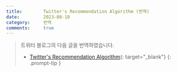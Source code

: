 ```yaml
---
title:        Twitter's Recommendation Algorithm (번역)
date:         2023-08-10
category:     번역
comments:     true
---
```


> 트위터 블로그의 다음 글을 번역하였습니다.
> - [Twitter's Recommendation Algorithm](https://blog.twitter.com/engineering/en_us/topics/open-source/2023/twitter-recommendation-algorithm){: target="_blank"}
{: .prompt-tip }


<!-- 트위터는 시시각각 벌어지는 세계 최고의 소식을 여러분에게 전달하고자 노력하고 있습니다. 매일 포스팅되는 약 50억개의 트윗으로부터 유저의 For You 타임라인에 보여줄 트윗을 한 움큼 추려내기 위해서는 추천 알고리즘이 필요합니다. 이 글에서는 알고리즘이 유저들의 타임라인에 보여줄 트윗을 어떻게 골라내는지에 대해 설명합니다.

추천시스템은 앞으로 자세하게 설명할, 여러 상호 연결 서비스 및 작업들로 구성되어있습니다. 트윗들은 검색, 탐색, 광고 등 앱의 여러 지면을 통해 추천되고 있지만 이 글에서는 홈 타임라인의 For You 피드만 다루고자 합니다.

## 우리는 트윗을 어떻게 고르는가?

트위터의 추천은 트윗, 유저, 그리고 참여(engagement) 데이터로부터 숨겨진 정보를 추출할 수 있는 핵심 모델 및 피처들을 토대로 이루어져 있습니다. 이 모델들은 “당신이 미래에 다른 유저와 상호작용할 확률은 얼마인가?” 또는 “트위터의 커뮤니티란 무엇이고 그들의 트윗 트랜드는 무엇인가?”와 같은 트위터 네트워크에 관한 중요한 질문에 답변하는 것을 지향합니다. 이러한 질문들에 대한 답은 트위터가 더 관련성 높은 추천을 제공할 수 있도록 합니다.

추천 파이프라인은 다음과 같은 기능을 가진 3가지의 메인 스테이지로 이루어져 있습니다.

1. Candidate Sourcing
    - 서로 다른 추천 소스으로부터 최고의 트윗들을 가져옵니다.
2. Rank
    - 머신러닝 모델을 사용하여 각 트윗에 대한 랭킹을 매깁니다.
3. Heuristics and filters
    - 유저가 차단했거나, 불건전한 컨텐츠 또는 유저가 이미 본 트윗들을 필터링합니다.

For You 타임라인을 구성하고 서빙하는 서비스를 Home Mixer라고 부릅니다. Home Mixer는 Product Mixer라 불리는, 컨텐츠 피드 생성을 촉진하는, 자체 제작 scala framework로 만들어져 있습니다. 이 서비스는 서로 다른 candidate source들, scoring 함수, heuristics 및 필터링 사이를 연결하는 중추 소프트웨어 역할을 합니다.

아래의 다이어그램은 타임라인 생성에 사용되는 주요 컴포넌트들을 도식화한 것 입니다.

![open-algorithm](https://cdn.cms-twdigitalassets.com/content/dam/blog-twitter/engineering/en_us/open-source/2023/twitter-recommendation-algorithm/open-algorithm.png.img.fullhd.medium.png)

Candidate source로부터 후보를 검색하는 것을 시작으로 타임라인 요청이 들어왔을 때 호출되는 순서대로 이 시스템의 주요한 부분들을 살펴보겠습니다.

## Candidiate Sources

트위터는 유저가 최근 관련 높은 트윗을 검색하는데 사용하는 여러 candidate source들을 가지고 있습니다. 이런 소스를 통해 각 요청마다 수십억 개의 후보 중 1500개의 좋은 트윗을 찾아내려고 합니다. 우리는 당신이 팔로우한 사람들(in-network)과 그렇지 않은 사람들(out-of-network)로부터 후보를 찾아낼 수 있습니다. 유저마다 조금씩 다르겠지만, 오늘날 당신의 타임라인은 평균적으로 50%의 In-Network 트윗과 50%의 Out-of-Network 트윗으로 구성되어 있습니다.

### In-Network Source

In-Network source는 가장 큰 후보군이며, 당신이 팔로우하는 유저들로부터 가장 관련성 높고 최신의 트윗들을 전달하는 것을 목표로 합니다. Logistic regression model을 이용하면 당신이 팔로우하는 사람들의 트윗을 그들의 탐색에 기반해 효과적으로 순위를 매길 수 있습니다. 이후 가장 좋은 트윗들을 다음 스테이지로 전달합니다.

In-Network 트윗들의 랭킹을 매길 때 가장 중요한 컴포넌트는 [Real Graph][real-graph]입니다.

[real-graph]: https://www.ueo-workshop.com/wp-content/uploads/2014/04/sig-alternate.pdf
{: target="_blank"}

Real Graph는 두 유저 사이의 참여(engagement, ex: like etc…) 우도를 예측하는 모델입니다. Real Graph에서 당신과 트윗 작성자 사이의 점수가 높을수록 그 작성자의 트윗들을 더 많이 포함시킬 것입니다.

In-Network source는 트위터에서 가장 최근까지 작업하던 과제입니다. 우리는 최근에 12년씩이나 된, 각 유저에게 캐시된 트윗으로부터 In-Network 트윗을 제공하는 용도로 사용하던 Fanout 서비스를 종료하였습니다. 우리는 또한 업데이트 및 학습이 진행된지 수년이 지난 logistic regression ranking 모델을 새로 디자인하고 있습니다.

### Out-of-Network Sources

유저 네트워크 바깥에서 관련성 높은 트윗을 찾아 내는 것은 매우 까다로운 문제입니다. “당신이 팔로우하지도 않는 작성자라면, 그 트윗이 어떻게 당신과 관련 있다고 말할 수 있습니까?” 트위터는 이 문제를 해결하기 위해 두가지 방식으로 접근했습니다.

**Social Graph**

첫번째 접근 방식은, 당신이 팔로우하는 사람들의 참여 또는 그들과 유사한 선호를 분석하여 당신이 찾고자하는 관심사를 측정하는 것입니다.

Engagement graph 순회를 통해 다음 질문에 답할 수 있었습니다.

- 내가 팔로우한 사람들이 최근에 참여(engagement)한 트윗들은 무엇인가?
- 나와 비슷한 트윗을 좋아하는 사람들이 최근에 좋아한 트윗들은 무엇인까?

우리는 이러한 질문에 대한 답변을 토대로 트윗 후보군을 생성하고, logistic regression model을 사용하여 트윗들의 순위를 매겼습니다. 우리는 유저와 트윗 간의 실시간 상호작용 그래프를 유지하는 그래프 처리 엔진인 [GraphJet][graph-jet]를 개발했으며, 이러한 유형의 Graph 순회는 Out-of-Network 추천에 필수적입니다.

[graph-jet]: https://www.vldb.org/pvldb/vol9/p1281-sharma.pdf
{: target="_blank"}

트위터 참여(engagement) 및 팔로우 네트워크를 탐색하는 이런 경험적 방법은 유용성이 입증되었지만(현재 홈 타임라인의 약 15% 제공), embedding space 접근 방식이 Out-of-Network 트윗들의 대부분을 차지하고 있습니다.

**Embedding Spaces**

Embedding space 접근 방식은 컨텐츠 유사도에 관한 더 일반적인 질문에 대해 답하는 것을 목표로 합니다: “어떤 트윗과 유저가 나의 기호와 비슷할까?”

Embedding은 유저 기호와 트윗 컨텐츠의 numerical representation(=벡터)을 생성함으로써 작동합니다. 그리고나면 우리는 embedding space 위에서 두 유저, 두 트윗, 혹은 유저-트윗 사이의 유사도를 계산할 수 있습니다. 정확한 embedding을 제공할 수만 있으면, 이 유사도를 관련성의 척도로 사용할 수 있습니다.

트위터에서 가장 유용한 embedding space는 [SimClusters][sim-cluster]입니다.

[sim-cluster]: https://dl.acm.org/doi/pdf/10.1145/3394486.3403370?casa_token=i7vaG5KEURkAAAAA:K_trsr8wkpuC88_fM2i5DowyZeZt9Rofl4cpGZg2J1KE0agOXE-8nDmgcj16rwIq2v3MIYO-RXcw
{: target="_blank"}

SimClusters는 직접 제작한 matrix factorization(행렬 분해) 알고리즘을 이용하여 인플루언서 유저의 클러스터를 고정했을 때의 커뮤니티들을 탐색합니다. 매 3주마다 145,000 개의 커뮤니티들이 업데이트되고 있습니다. 이러한 커뮤니티 공간에서 유저와 트윗은 커뮤니티 공간에 표현되고, 여러 커뮤니티에 속하는 것도 가능합니다. 커뮤니티의 크기는 친구들로 구성된 몇 천 명부터, 뉴스 또는 팝문화의 수십 억 명까지입니다. 가장 큰 커뮤니티들은 다음과 같습니다.

- Pop
- News
- NBA
- Soccer
- Bollywood

![simclusters](https://cdn.cms-twdigitalassets.com/content/dam/blog-twitter/engineering/en_us/open-source/2023/twitter-recommendation-algorithm/simclusters.png.img.fullhd.medium.png){: width="800" }

각 커뮤니티 마다 현재 가장 인기있는 트윗을 찾음으로써 트윗들을 커뮤니티에 임베딩할 수 있습니다. 한 커뮤니티의 유저들이 트윗에 더 많은 좋아요를 날릴 수록 그 트윗과 해당 커뮤니티 사이의 관련성은 커지게 됩니다.

## Ranking

For You 타임라인의 목적은 관련성 높은 트윗을 당신에게 제공하는 것입니다. 파이프라인 관점에서, 우리는 관련성 높은 1500개의 후보를 얻을 수 있습니다. 점수를 매기는 것은 각 후보 트윗의 관련성을 측정하는것이며, 당신의 타임라인에서 트윗의 순위를 부여하는 주요한 시그널입니다. 이 스테이지에서는 모든 추천 후보가 그것의 source가 어디였든지 간에 동등하게 다루어집니다.

Ranking은 긍정적 참여(Like, Retweet, Reply)를 최적화하기 위해 트윗 상호작용을 지속적으로 학습하는 48M개의 parameter를 가진 신경망(neural network)를 갖고 있습니다. 이 랭킹 매커니즘은 수 천개의 피처를 고려하여 각 트윗마다 점수를 매기기 위한, 참여(engagement) 확률을 의미하는 10개의 라벨을 출력합니다. 우리는 이 점수를 토대로 트윗의 순위를 매깁니다.

## Heuristics, Filters, and Product Features

Ranking 스테이지를 지나면, 우리는 다양한 상품 피처를 구현하기 위해 heuristic과 filter을 적용합니다. 이 피처들은 균형있고 다양한 피드를 생성하기 위해 협력합니다. 몇몇 예시들 입니다:

- Visibility Filtering
    - 트윗의 컨텐츠나 유저의 선호에 따라 트윗을 필터링합니다. 예를들어 당신이 차단 또는 음소거한 계정의 트윗은 제거됩니다.
- Author Diversity
    - 동일한 사람이 작성한 트윗이 너무 많아지거나 연속되는 경우는 피합니다.
- Content Balance
    - In-Network와 Out-of-Netowrk 트윗의 균형을 조절합니다.
- Feedback-based Fatigue
    - 부정적인 피드백을 받은 트윗들은 점수를 낮게 줍니다.
- Social Proof
    - 품질 유지를 위해 2촌 이내의 연결이 아닌 Out-of-Network 트윗들은 제거합니다. 즉, 당신이 팔로우하는 사람이 그 트윗에 참여했거나 트윗의 작성자를 팔로우 해야합니다.
- Conversations
    - 답글을 원래 트윗과 함께 스레딩함으로써 더 많은 컨텍스트를 제공합니다.
- Edited Tweets
    - 현재 기기에 있는 트윗이 오래된 것인지 확인하고 수정된 버전으로 교체하라는 명령을 내립니다.

## Mixing and Serving

이 지점에서 Home Mixer는 트윗들을 당신의 기기로 보낼 준비가 되었습니다. 마지막 처리 과정에서 시스템은 당신의 화면에 보여질 트윗 및 트윗이 아닌 컨텐츠, 예를 들면 광고, 팔로우 추천, 온보딩 프롬프트를 섞습니다. 

위의 파이프라인은 하루에 거의 500만 번 실행되며 평균 1.5초 안에 완료됩니다. 단일 파이프라인 실행에는 220초 정도의 CPU 시간이 필요하며 이는 앱에서 인식하는 대기 시간의 150배에 달합니다.

![phone-frame-padded](https://cdn.cms-twdigitalassets.com/content/dam/blog-twitter/engineering/en_us/open-source/2023/twitter-recommendation-algorithm/phone-frame-padded.png.img.fullhd.medium.png){: width="400" height="200" }

오픈 소스를 공개하는 목적은, 시스템 작동 방식에 관해 사용자에게 완전한 투명성을 제공하는 것입니다. 우리는 알고리즘에 대한 자세한 이해를 돕기 위해 우리의 추천 코드를 볼 수 있도록 배포했으며 앱 내에서 더 큰 투명성을 제공하기 위해 여러 기능들을 작업하고 있습니다.

- [https://github.com/twitter/the-algorithm](https://github.com/twitter/the-algorithm){: target="_blank"}
- [https://github.com/twitter/the-algorithm-ml](https://github.com/twitter/the-algorithm-ml){: target="_blank"}

우리가 계획한 새로운 개발 중 일부는 다음과 같습니다.

- 달성(reach)과 참여(engagement) 정보를 제공하는, 크리에이터를 위한 더 나은 트위터 분석 플랫폼
- 트윗 또는 계정에 적용된 모든 안전 라벨에 대한 투명성 향상
- 타임라인에 트윗이 표시되는 이유에 대한 가시성 향상

## 앞으로는?

트위터는 전 세계 대화의 중심입니다. 매일 사람들의 장치에 1500억 개 이상의 트윗을 제공하고 있습니다. 유저에게 가능한 한 최고의 컨텐츠를 제공하는 것은 어려우면서도 흥미로운 문제입니다. 우리는 새로운 실시간 기능, 임베딩 및 유저 벡터와 같은 추천 시스템을 확장할 수 있는 새로운 기회를 위해 노력하고 있으며 이를 수행할 수 있는 세계에서 가장 흥미로운 데이터 세트 및 사용자 층을 보유하고 있습니다. 우리는 미래의 마을 광장을 건설하고 있습니다. 관심이 있다면 합류를 고민해 보시길 바랍니다. -->
